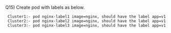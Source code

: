 Q15) Create pod with labels as below.

     Cluster1:- pod nginx-label1 image=nginx, should have the label app=v1
     Cluster2:- pod nginx-label2 image=nginx, should have the label app=v1
     Cluster3:- pod nginx-label3 image=nginx, should have the label app=v1
